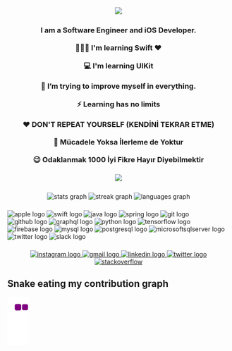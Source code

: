<div align="center">
  <img height="400" src="https://octodex.github.com/images/daftpunktocat-thomas.gif"  />
</div>

###

<h3 align="center">I am a Software Engineer and iOS Developer.<br><br>👨🏼‍💻 I'm learning Swift ❤️<br><br>💻 I'm learning UIKit<br><br>🌱 I’m trying to improve myself in everything.<br><br>⚡ Learning has no limits<br><br>❤️ DON'T REPEAT YOURSELF (KENDİNİ TEKRAR ETME)<br><br>💪 Mücadele Yoksa İlerleme de Yoktur<br><br>😉 Odaklanmak 1000 İyi Fikre Hayır Diyebilmektir</h3>

###

<div align="center">
  <img src="https://profile-counter.glitch.me/ahmethakanyldrm/count.svg?"  />
</div>

###

<div align="center">
  <img src="https://github-readme-stats.vercel.app/api?username=ahmethakanyldrm&hide_title=false&hide_rank=false&show_icons=true&include_all_commits=true&count_private=true&disable_animations=false&theme=dracula&locale=en&hide_border=false" height="150" alt="stats graph"  />
  <img src="https://streak-stats.demolab.com?user=ahmethakanyldrm&locale=en&mode=daily&theme=dracula&hide_border=false&border_radius=5" height="150" alt="streak graph"  />
  <img src="https://github-readme-stats.vercel.app/api/top-langs?username=ahmethakanyldrm&locale=en&hide_title=false&layout=compact&card_width=320&langs_count=5&theme=dracula&hide_border=false" height="150" alt="languages graph"  />
</div>

###

<div align="left">
  <img src="https://cdn.jsdelivr.net/gh/devicons/devicon/icons/apple/apple-original.svg" height="30" width="42" alt="apple logo"  />
  <img src="https://cdn.jsdelivr.net/gh/devicons/devicon/icons/swift/swift-original.svg" height="30" width="42" alt="swift logo"  />
  <img src="https://cdn.jsdelivr.net/gh/devicons/devicon/icons/java/java-original.svg" height="30" width="42" alt="java logo"  />
  <img src="https://cdn.jsdelivr.net/gh/devicons/devicon/icons/spring/spring-original.svg" height="30" width="42" alt="spring logo"  />
  <img src="https://cdn.jsdelivr.net/gh/devicons/devicon/icons/git/git-original.svg" height="30" width="42" alt="git logo"  />
  <img src="https://cdn.jsdelivr.net/gh/devicons/devicon/icons/github/github-original.svg" height="30" width="42" alt="github logo"  />
  <img src="https://cdn.jsdelivr.net/gh/devicons/devicon/icons/graphql/graphql-plain.svg" height="30" width="42" alt="graphql logo"  />
  <img src="https://cdn.jsdelivr.net/gh/devicons/devicon/icons/python/python-original.svg" height="30" width="42" alt="python logo"  />
  <img src="https://cdn.jsdelivr.net/gh/devicons/devicon/icons/tensorflow/tensorflow-original.svg" height="30" width="42" alt="tensorflow logo"  />
  <img src="https://cdn.jsdelivr.net/gh/devicons/devicon/icons/firebase/firebase-plain.svg" height="30" width="42" alt="firebase logo"  />
  <img src="https://cdn.jsdelivr.net/gh/devicons/devicon/icons/mysql/mysql-original.svg" height="30" width="42" alt="mysql logo"  />
  <img src="https://cdn.jsdelivr.net/gh/devicons/devicon/icons/postgresql/postgresql-original.svg" height="30" width="42" alt="postgresql logo"  />
  <img src="https://cdn.jsdelivr.net/gh/devicons/devicon/icons/microsoftsqlserver/microsoftsqlserver-plain.svg" height="30" width="42" alt="microsoftsqlserver logo"  />
  <img src="https://cdn.jsdelivr.net/gh/devicons/devicon/icons/twitter/twitter-original.svg" height="30" width="42" alt="twitter logo"  />
  <img src="https://cdn.jsdelivr.net/gh/devicons/devicon/icons/slack/slack-original.svg" height="30" width="42" alt="slack logo"  />
</div>

###

<div align="center">
  <a href="https://www.instagram.com/hkn23yldrm/" target="_blank">
    <img src="https://img.shields.io/static/v1?message=Instagram&logo=instagram&label=&color=E4405F&logoColor=white&labelColor=&style=flat" height="27" alt="instagram logo"  />
  </a>
  <a href="ahakan.yildirim336@gmail.com" target="_blank">
    <img src="https://img.shields.io/static/v1?message=Gmail&logo=gmail&label=&color=D14836&logoColor=white&labelColor=&style=flat" height="27" alt="gmail logo"  />
  </a>
  <a href="https://www.linkedin.com/in/ahmet-hakan-yildirim-29686b1ab/" target="_blank">
    <img src="https://img.shields.io/static/v1?message=LinkedIn&logo=linkedin&label=&color=0077B5&logoColor=white&labelColor=&style=flat" height="27" alt="linkedin logo"  />
  </a>
  <a href="https://twitter.com/hknYldrmAhmet" target="_blank">
    <img src="https://img.shields.io/static/v1?message=Twitter&logo=twitter&label=&color=1DA1F2&logoColor=white&labelColor=&style=flat" height="27" alt="twitter logo"  />
  </a>
  <a href="https://stackoverflow.com/users/12815383" target="blank"><img src="https://raw.githubusercontent.com/rahuldkjain/github-profile-readme-generator/master/src/images/icons/Social/stack-overflow.svg" alt="stackoverflow" height="27" /></a>
</div>

###

## Snake eating my contribution graph
![snake gif](https://github.com/ahmethakanyldrm/ahmethakanyldrm/blob/output/github-contribution-grid-snake.gif)



